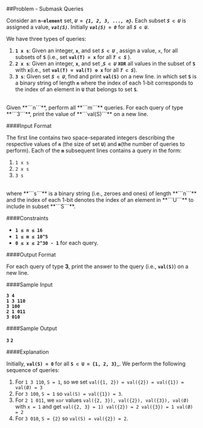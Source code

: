 ##Problem - Submask Queries

Consider an **```n-element```** set, _**```U = {1, 2, 3, ..., n}```.**_ Each subset _**```S ⊂ U```**_ is assigned a value, _**```val(S)```**_. Initially _**```val(S) = 0```**_ for all _**```S ⊂ U```**_.

We have three types of queries:

1. **```1 x s```**: Given an integer, **```x```**, and set _**```S ⊂ U```**_ , assign a value, ```x```, for all subsets of **```S```** (i.e., set **```val(T) = x```** for all _**```T ⊂ S```**_ ).
2. **```2 x s```**: Given an integer, **```x```**, and set ,_**```S ⊂ U```**_ **```XOR```** all values in the subset of **```S```** with  **```x```**(i.e., set **```val(T) = val(T) ⊕ x```** for all _**```T ⊂ S```**_).
3. **```3 s```**: Given set _**```S ⊂ U```**_, find and print **```val(S)```** on a new line.
in which set **```S```** is a binary string of length **```n```** where the index of each 1-bit corresponds to the index of an element in **```U```** that belongs to set **```S```**.
<br>
Given **```n```**, perform all **```m```** queries. For each query of type **```3```**, print the value of **```val(S)```** on a new line.

####Input Format

The first line contains two space-separated integers describing the respective values of **```n```** (the size of set **```U```**) and **```m```**(the number of queries to perform). 
Each of the **```m```** subsequent lines contains a query in the form:

1. ```1 x s```
2. ```2 x s```
3. ```3 s```
<br>
where **```s```** is a binary string (i.e., zeroes and ones) of length **```n```** and the index of each 1-bit denotes the index of an element in **```U```** to include in subset **```S```**.

####Constraints

* **```1 ≤ n ≤ 16```**
* **```1 ≤ m ≤ 10^5```**
* **```0 ≤ x ≤ 2^30 - 1```** for each query.

####Output Format

For each query of type **3**, print the answer to the query (i.e., **```val(S)```**) on a new line.

####Sample Input

 **```3 4```<br>
 ```1 3 110```<br>
 ```3 100```<br>
```2 1 011```<br>
```3 010```**<br>

####Sample Output

 **```3```**
 **```2```**
 
####Explanation

Initially, **```val(S) = 0```** for all **```S ⊂ U = {1, 2, 3}```**_. We perform the following sequence of queries:

1. For ```1 3 110```, ```S = 1```, so we set ```val({1, 2}) = val({2}) = val({1}) = val(Ø) = 3```
2. For ```3 100```, ```S = 1``` so ```val(S) = val({1}) = 3```.
3. For ```2 1 011```, we ```xor``` values ```val({2, 3}), val({2}), val({3}), val(Ø)``` with  ```x = 1``` and get 
        ```val({2, 3} = 1)
        val({2}) = 2
        val({3}) = 1
        val(Ø) = 2```
4. For ```3 010```, ```S = {2}```  so ```val(S) = val({2}) = 2```.
